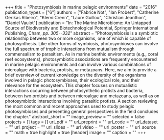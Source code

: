 +++
title = "Photosymbiosis in marine pelagic environments"
date = "2016"
publication_types = ["6"]
authors = ["Fabrice Not", "Ian Probert", "Catherine Gerikas Ribeiro", "Klervi Crenn", "Laure Guillou", "Christian Jeanthon", "Daniel Vaulot"]
publication = "In: The Marine Microbiome: An Untapped Source of Biodiversity and Biotechnological Potential, Springer International Publishing, Cham, _pp. 305--332_"
abstract = "Photosymbiosis is a symbiotic relationship between two or more organisms, one of which is capable of photosynthesis. Like other forms of symbiosis, photosymbioses can involve the full spectrum of trophic interactions from mutualism through commensalism to parasitism. As in marine benthic environments (e.g., coral reef ecosystems), photosymbiotic associations are frequently encountered in marine pelagic environments and can involve various combinations of microalgae with bacteria, protists, or metazoans. Here, we aim to provide a brief overview of current knowledge on the diversity of the organisms involved in pelagic photosymbioses, their ecological role, and their relevance for the ecosystem. This chapter focuses on mutualistic interactions occurring between photosynthetic protists and bacteria, between two protists and between microalgae and metazoans, as well as on photosymbiotic interactions involving parasitic protists. A section reviewing the most common and recent approaches used to study pelagic photosymbioses and presenting general perspectives in the field concludes the chapter."
abstract_short = ""
image_preview = ""
selected = false
projects = []
tags = []
url_pdf = ""
url_preprint = ""
url_code = ""
url_dataset = ""
url_project = ""
url_slides = ""
url_video = ""
url_poster = ""
url_source = ""
math = true
highlight = true
[header]
image = ""
caption = ""
+++
